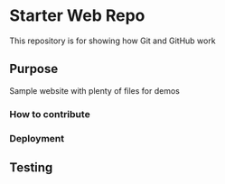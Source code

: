 # Starter Web Repo

This repository is for showing how Git and GitHub work

## Purpose

Sample website with plenty of files for demos

### How to contribute

### Deployment

## Testing